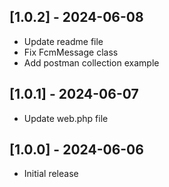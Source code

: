 ## [1.0.2] - 2024-06-08

* Update readme file
* Fix FcmMessage class
* Add postman collection example

## [1.0.1] - 2024-06-07

* Update web.php file

## [1.0.0] - 2024-06-06

* Initial release

